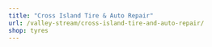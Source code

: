 ```yaml
---
title: "Cross Island Tire & Auto Repair"
url: /valley-stream/cross-island-tire-and-auto-repair/
shop: tyres
---
```

